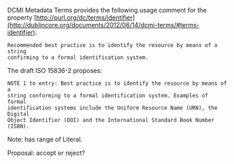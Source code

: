 DCMI Metadata Terms provides the following usage comment for the property [http://purl.org/dc/terms/identifier](http://dublincore.org/documents/2012/06/14/dcmi-terms/#terms-identifier):
    
    Recommended best practice is to identify the resource by means of a string
    confirming to a formal identification system.

The draft ISO 15836-2 proposes:
    
    NOTE 1 to entry: Best practice is to identify the resource by means of a
    string conforming to a formal identification system. Examples of formal
    identification systems include the Uniform Resource Name (URN), the Digital
    Object Identifier (DOI) and the International Standard Book Number (ISBN).

Note: has range of Literal.

Proposal: accept or reject?
